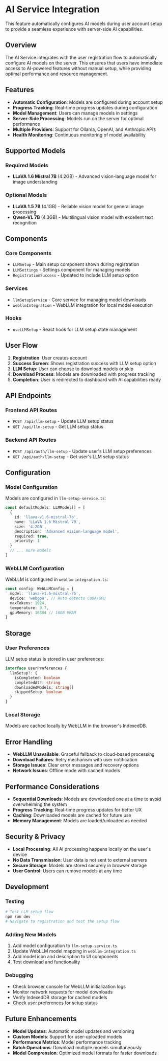 # AI Service Integration

This feature automatically configures AI models during user account setup to provide a seamless experience with server-side AI capabilities.

## Overview

The AI Service integrates with the user registration flow to automatically configure AI models on the server. This ensures that users have immediate access to AI-powered features without manual setup, while providing optimal performance and resource management.

## Features

- **Automatic Configuration**: Models are configured during account setup
- **Progress Tracking**: Real-time progress updates during configuration
- **Model Management**: Users can manage models in settings
- **Server-Side Processing**: Models run on the server for optimal performance
- **Multiple Providers**: Support for Ollama, OpenAI, and Anthropic APIs
- **Health Monitoring**: Continuous monitoring of model availability

## Supported Models

### Required Models
- **LLaVA 1.6 Mistral 7B** (4.2GB) - Advanced vision-language model for image understanding

### Optional Models
- **LLaVA 1.5 7B** (4.1GB) - Reliable vision model for general image processing
- **Qwen-VL 7B** (4.3GB) - Multilingual vision model with excellent text recognition

## Components

### Core Components
- `LLMSetup` - Main setup component shown during registration
- `LLMSettings` - Settings component for managing models
- `RegistrationSuccess` - Updated to include LLM setup option

### Services
- `llmSetupService` - Core service for managing model downloads
- `webllmIntegration` - WebLLM integration for local model execution

### Hooks
- `useLLMSetup` - React hook for LLM setup state management

## User Flow

1. **Registration**: User creates account
2. **Success Screen**: Shows registration success with LLM setup option
3. **LLM Setup**: User can choose to download models or skip
4. **Download Process**: Models are downloaded with progress tracking
5. **Completion**: User is redirected to dashboard with AI capabilities ready

## API Endpoints

### Frontend API Routes
- `POST /api/llm-setup` - Update LLM setup status
- `GET /api/llm-setup` - Get LLM setup status

### Backend API Routes
- `POST /api/auth/llm-setup` - Update user's LLM setup preferences
- `GET /api/auth/llm-setup` - Get user's LLM setup status

## Configuration

### Model Configuration
Models are configured in `llm-setup-service.ts`:

```typescript
const defaultModels: LLMModel[] = [
  {
    id: 'llava-v1.6-mistral-7b',
    name: 'LLaVA 1.6 Mistral 7B',
    size: '4.2GB',
    description: 'Advanced vision-language model',
    required: true,
    priority: 1
  }
  // ... more models
]
```

### WebLLM Configuration
WebLLM is configured in `webllm-integration.ts`:

```typescript
const config: WebLLMConfig = {
  model: 'llava-v1.6-mistral-7b',
  device: 'webgpu', // Auto-detects CUDA/GPU
  maxTokens: 1024,
  temperature: 0.7,
  gpuMemory: 16384 // 16GB VRAM
}
```

## Storage

### User Preferences
LLM setup status is stored in user preferences:

```typescript
interface UserPreferences {
  llmSetup?: {
    isCompleted: boolean
    completedAt?: string
    downloadedModels: string[]
    skippedSetup: boolean
  }
}
```

### Local Storage
Models are cached locally by WebLLM in the browser's IndexedDB.

## Error Handling

- **WebLLM Unavailable**: Graceful fallback to cloud-based processing
- **Download Failures**: Retry mechanism with user notification
- **Storage Issues**: Clear error messages and recovery options
- **Network Issues**: Offline mode with cached models

## Performance Considerations

- **Sequential Downloads**: Models are downloaded one at a time to avoid overwhelming the system
- **Progress Tracking**: Real-time progress updates for better UX
- **Caching**: Downloaded models are cached for future use
- **Memory Management**: Models are loaded/unloaded as needed

## Security & Privacy

- **Local Processing**: All AI processing happens locally on the user's device
- **No Data Transmission**: User data is not sent to external servers
- **Secure Storage**: Models are stored securely in browser storage
- **User Control**: Users can remove models at any time

## Development

### Testing
```bash
# Test LLM setup flow
npm run dev
# Navigate to registration and test the setup flow
```

### Adding New Models
1. Add model configuration to `llm-setup-service.ts`
2. Update WebLLM model mapping in `webllm-integration.ts`
3. Add model icon and description to UI components
4. Test download and functionality

### Debugging
- Check browser console for WebLLM initialization logs
- Monitor network requests for model downloads
- Verify IndexedDB storage for cached models
- Check user preferences for setup status

## Future Enhancements

- **Model Updates**: Automatic model updates and versioning
- **Custom Models**: Support for user-uploaded models
- **Performance Metrics**: Model performance tracking
- **Batch Operations**: Download multiple models simultaneously
- **Model Compression**: Optimized model formats for faster downloads
